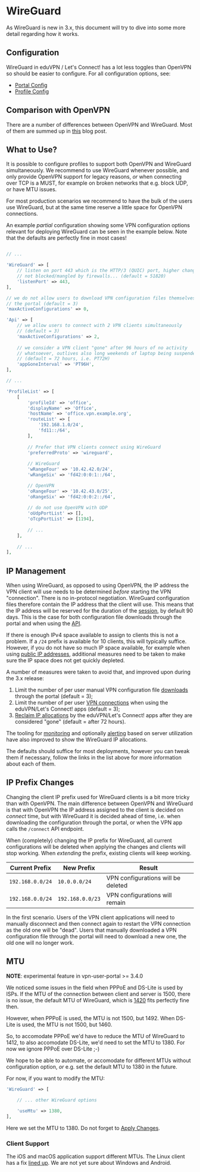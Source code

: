 # WireGuard

As WireGuard is new in 3.x, this document will try to dive into some more 
detail regarding how it works.

## Configuration

WireGuard in eduVPN / Let's Connect! has a lot less toggles than OpenVPN so 
should be easier to configure. For all configuration options, see:

* [Portal Config](PORTAL_CONFIG.md#wireguard)
* [Profile Config](PROFILE_CONFIG.md#wireguard)

## Comparison with OpenVPN

There are a number of differences between OpenVPN and WireGuard. Most of them 
are summed up in 
[this](https://www.tuxed.net/fkooman/blog/taming_wireguard.html) blog post.

## What to Use?

It is possible to configure profiles to support both OpenVPN and WireGuard 
simultaneously. We recommend to use WireGuard whenever possible, and only 
provide OpenVPN support for legacy reasons, _or_ when connecting over TCP is a
MUST, for example on broken networks that e.g. block UDP, or have MTU issues.

For most production scenarios we recommend to have the bulk of the users use
WireGuard, but at the same time reserve a little space for OpenVPN connections.

An example _partial_ configuration showing some VPN configuration options 
relevant for deploying WireGuard can be seen in the example below. Note that 
the defaults are perfectly fine in most cases!

```php

// ...

'WireGuard' => [
    // listen on port 443 which is the HTTP/3 (QUIC) port, higher change it is 
    // not blocked/mangled by firewalls... (default = 51820)
    'listenPort' => 443,
],

// we do not allow users to download VPN configuration files themselves through
// the portal (default = 3)
'maxActiveConfigurations' => 0,

'Api' => [
    // we allow users to connect with 2 VPN clients simultaneously 
    // (default = 3)
    'maxActiveConfigurations' => 2,
    
    // we consider a VPN client "gone" after 96 hours of no activity 
    // whatsoever, outlives also long weekends of laptop being suspended 
    // (default = 72 hours, i.e. PT72H)
    'appGoneInterval' => 'PT96H',
],

// ...

'ProfileList' => [
    [
        'profileId' => 'office',
        'displayName' => 'Office',
        'hostName' => 'office.vpn.example.org',
        'routeList' => [
            '192.168.1.0/24',
            'fd11::/64',
        ],
        
        // Prefer that VPN clients connect using WireGuard
        'preferredProto' => 'wireguard',
        
        // WireGuard
        'wRangeFour' => '10.42.42.0/24',
        'wRangeSix' => 'fd42:0:0:1::/64',

        // OpenVPN
        'oRangeFour' => '10.42.43.0/25',
        'oRangeSix' => 'fd42:0:0:2::/64',
        
        // do not use OpenVPN with UDP
        'oUdpPortList' => [],
        'oTcpPortList' => [1194],
        
        // ...
    ],
    
    // ...
],
```

## IP Management

When using WireGuard, as opposed to using OpenVPN, the IP address the VPN 
client will use needs to be determined _before_ starting the VPN "connection". 
There is no in-protocol negotiation. WireGuard configuration files therefore 
contain the IP address that the client will use. This means that the IP address 
will be reserved for the duration of the [session](SESSION_EXPIRY.md), by 
default 90 days. This is the case for both configuration file downloads through
the portal and when using the [API](API.md).

If there is enough IPv4 space available to assign to clients this is not a 
problem. If a `/24` prefix is available for 10 clients, this will typically 
suffice. However, if you do not have so much IP space available, for example
when using [public IP addresses](PUBLIC_ADDR.md), additional measures need to
be taken to make sure the IP space does not get quickly depleted. 

A number of measures were taken to avoid that, and improved upon during the 3.x
release:

1. Limit the number of per user manual VPN configuration file 
   [downloads](PORTAL_CONFIG.md#maximum-number-of-active-configurations) 
   through the portal (default = 3);
2. Limit the number of per user 
   [VPN connections](PORTAL_CONFIG.md#maximum-number-of-active-api-configurations) 
   when using the eduVPN/Let's Connect! apps (default = 3);
3. [Reclaim IP allocations](PORTAL_CONFIG.md#app-gone-interval) by the 
   eduVPN/Let's Connect! apps after they are considered "gone" 
   (default = after 72 hours).

The tooling for [monitoring](MONITORING.md) and optionally 
[alerting](MONITORING.md#alerting) based on server utilization have also 
improved to show the WireGuard IP allocations.

The defaults should suffice for most deployments, however you can tweak them if
necessary, follow the links in the list above for more information about each
of them.

## IP Prefix Changes

Changing the client IP prefix used for WireGuard clients is a bit more tricky
than with OpenVPN. The main difference between OpenVPN and WireGuard is that 
with OpenVPN the IP address assigned to the client is decided on _connect_ 
time, but with WireGuard it is decided ahead of time, i.e. when downloading the
configuration through the portal, or when the VPN app calls the `/connect` API 
endpoint.

When (completely) changing the IP prefix for WireGuard, all current 
configurations will be deleted when applying the changes and clients will stop
working. When *extending* the prefix, existing clients will keep working.

| Current Prefix   | New Prefix       | Result                             |
| ---------------- | ---------------- | ---------------------------------- |
| `192.168.0.0/24` | `10.0.0.0/24`    | VPN configurations will be deleted |
| `192.168.0.0/24` | `192.168.0.0/23` | VPN configurations will remain     | 

In the first scenario. Users of the VPN client applications will need to 
manually disconnect and then connect again to restart the VPN connection as the
old one will be "dead". Users that manually downloaded a VPN configuration file
through the portal will need to download a new one, the old one will no longer
work.

## MTU

**NOTE**: experimental feature in vpn-user-portal >= 3.4.0

We noticed some issues in the field when PPPoE and DS-Lite is used by ISPs. If
the MTU of the connection between client and server is 1500, there is no issue, 
the default MTU of WireGuard, which is 
[1420](https://lists.zx2c4.com/pipermail/wireguard/2017-December/002201.html) 
fits perfectly fine then.

However, when PPPoE is used, the MTU is not 1500, but 1492. When DS-Lite is 
used, the MTU is not 1500, but 1460.

So, to accomodate PPPoE we'd have to reduce the MTU of WireGuard to 1412, to 
also accomodate DS-Lite, we'd need to set the MTU to 1380. For now we ignore 
PPPoE over DS-Lite ;-)

We hope to be able to automate, or accomodate for different MTUs without 
configuration option, *or* e.g. set the default MTU to 1380 in the future.

For now, if you want to modify the MTU:

```php
'WireGuard' => [

    // ... other WireGuard options
    
    'useMtu' => 1380,
],
```

Here we set the MTU to 1380. Do not forget to 
[Apply Changes](PROFILE_CONFIG.md#apply-changes).

### Client Support

The iOS and macOS application support different MTUs. The Linux client has a 
fix [lined up](https://github.com/eduvpn/python-eduvpn-client/issues/540). We 
are not yet sure about Windows and Android.
